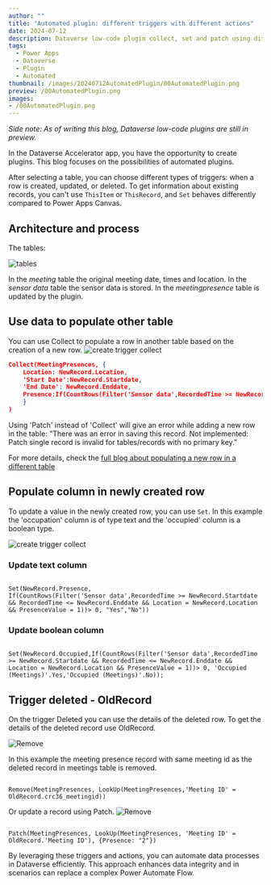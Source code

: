 ```yaml
---
author: ""
title: "Automated plugin: different triggers with different actions"
date: 2024-07-12
description: Dataverse low-code plugin collect, set and patch using different triggers
tags:
  - Power Apps
  - Dataverse
  - Plugin
  - Automated
thumbnail: /images/20240712AutomatedPlugin/00AutomatedPlugin.png
preview: /00AutomatedPlugin.png
images: 
- /00AutomatedPlugin.png
---
```


*Side note: As of writing this blog, Dataverse low-code plugins are still in preview.*

In the Dataverse Accelerator app, you have the opportunity to create plugins. This blog focuses on the possibilities of automated plugins.

After selecting a table, you can choose different types of triggers: when a row is created, updated, or deleted. To get information about existing records, you can't use `ThisItem` or `ThisRecord`, and `Set` behaves differently compared to Power Apps Canvas.

## Architecture and process
The tables:

![tables](/images/20240712AutomatedPlugin/tables.png)


In the *meeting*  table the original meeting date, times and location.
In the *sensor data*  table the sensor data is stored.
In the *meetingpresence* table is updated by the plugin.



## Use data to populate other table
You can use Collect to populate a row in another table based on the creation of a new row.
![create trigger collect](/images/20240712AutomatedPlugin/createtriggercollect.png)


```json
Collect(MeetingPresences, {
    Location: NewRecord.Location, 
    'Start Date':NewRecord.Startdate, 
    'End Date': NewRecord.Enddate, 
    Presence:If(CountRows(Filter('Sensor data',RecordedTime >= NewRecord.Startdate && RecordedTime <= NewRecord.Enddate && Location = NewRecord.Location && PresenceValue = 1))> 0, "Yes","No")
    }
)
```

Using 'Patch' instead of 'Collect' will give an error while adding a new row in the table: "There was an error in saving this record. Not implemented: Patch single record is invalid for tables/records with no primary key."

For more details, check the [full blog about populating a new row in a different table](/blog/20240707-DataverseLowCodePlugin/)

## Populate column in newly created row
To update a value in the newly created row, you can use `Set`. 
In this example the 'occupation' column is of type text and the 'occupied' column is a boolean type.

![create trigger collect](/images/20240712AutomatedPlugin/set.png)


### Update text column
<code>
Set(NewRecord.Presence,
If(CountRows(Filter('Sensor data',RecordedTime >= NewRecord.Startdate && RecordedTime <= NewRecord.Enddate && Location = NewRecord.Location && PresenceValue = 1))> 0, "Yes","No"))
</code>

### Update boolean column
<code>
Set(NewRecord.Occupied,If(CountRows(Filter('Sensor data',RecordedTime >= NewRecord.Startdate && RecordedTime <= NewRecord.Enddate && Location = NewRecord.Location && PresenceValue = 1))> 0, 'Occupied (Meetings)'.Yes,'Occupied (Meetings)'.No));
</code>



## Trigger deleted - OldRecord
On the trigger Deleted you can use the details of the deleted row. 
To get the details of the deleted record use OldRecord.


![Remove](/images/20240712AutomatedPlugin/deleted-remove.png)

In this example the meeting presence record with same meeting id as the deleted record in meetings table is removed.

<code>
Remove(MeetingPresences, LookUp(MeetingPresences,'Meeting ID' = OldRecord.crc36_meetingid))
</code>


Or update a record using Patch.
![Remove](/images/20240712AutomatedPlugin/deleted-patch.png)

<code>
Patch(MeetingPresences, LookUp(MeetingPresences, 'Meeting ID' = OldRecord.'Meeting ID'), {Presence: "2"})
</code>

By leveraging these triggers and actions, you can automate data processes in Dataverse efficiently. This approach enhances data integrity and in scenarios can replace a complex Power Automate Flow.